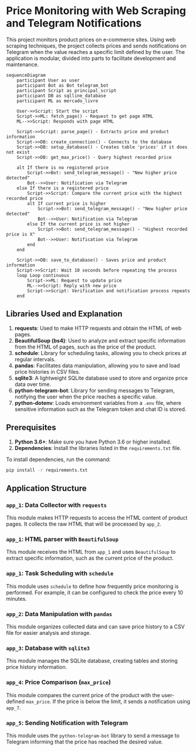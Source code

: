 # Price Monitoring with Web Scraping and Telegram Notifications

This project monitors product prices on e-commerce sites. Using web scraping techniques, the project collects prices and sends notifications on Telegram when the value reaches a specific limit defined by the user. The application is modular, divided into parts to facilitate development and maintenance.

```mermaid
sequenceDiagram
    participant User as user
    participant Bot as Bot telegram_bot
    participant Script as principal_script
    participant DB as sqlline_database
    participant ML as mercado_livre

    User->>Script: Start the script
    Script->>ML: fetch_page() - Request to get page HTML
    ML-->>Script: Responds with page HTML

    Script->>Script: parse_page() - Extracts price and product information
    Script->>DB: create_connection() - Connects to the database
    Script->>DB: setup_database() - Creates table 'prices' if it does not exist
    Script->>DB: get_max_price() - Query highest recorded price

    alt If there is no registered price
        Script->>Bot: send_telegram_message() - "New higher price detected"
        Bot-->>User: Notification via Telegram
    else If there is a registered price
        Script->>Script: Compare the current price with the highest recorded price
        alt If current price is higher
            Script->>Bot: send_telegram_message() - "New higher price detected"
            Bot-->>User: Notification via Telegram
        else If the current price is not higher
            Script->>Bot: send_telegram_message() - "Highest recorded price is X"
            Bot-->>User: Notification via Telegram
        end
    end

    Script->>DB: save_to_database() - Saves price and product information
    Script->>Script: Wait 10 seconds before repeating the process
    loop Loop continuous
        Script->>ML: Request to update price
        ML-->>Script: Reply with new price
        Script->>Script: Verification and notification process repeats
    end
```

## Libraries Used and Explanation

1. **requests**: Used to make HTTP requests and obtain the HTML of web pages.
2. **BeautifulSoup (bs4)**: Used to analyze and extract specific information from the HTML of pages, such as the price of the product.
3. **schedule**: Library for scheduling tasks, allowing you to check prices at regular intervals.
4. **pandas**: Facilitates data manipulation, allowing you to save and load price histories in CSV files.
5. **sqlite3**: A lightweight SQLite database used to store and organize price data over time.
6. **python-telegram-bot**: Library for sending messages to Telegram, notifying the user when the price reaches a specific value.
7. **python-dotenv**: Loads environment variables from a `.env` file, where sensitive information such as the Telegram token and chat ID is stored.

## Prerequisites

1. **Python 3.6+**: Make sure you have Python 3.6 or higher installed.
2. **Dependencies**: Install the libraries listed in the `requirements.txt` file.

To install dependencies, run the command:
```bash
pip install -r requirements.txt 
```

## Application Structure

### `app_1`: Data Collector with `requests`
This module makes HTTP requests to access the HTML content of product pages. It collects the raw HTML that will be processed by `app_2`.

### `app_1`: HTML parser with `BeautifulSoup`
This module receives the HTML from `app_1` and uses `BeautifulSoup` to extract specific information, such as the current price of the product.

### `app_1`: Task Scheduling with `schedule`
This module uses `schedule` to define how frequently price monitoring is performed. For example, it can be configured to check the price every 10 minutes.

### `app_2`: Data Manipulation with `pandas`
This module organizes collected data and can save price history to a CSV file for easier analysis and storage.

### `app_3`: Database with `sqlite3`
This module manages the SQLite database, creating tables and storing price history information.

### `app_4`: Price Comparison (`max_price`)
This module compares the current price of the product with the user-defined `max_price`. If the price is below the limit, it sends a notification using `app_7`.

### `app_5`: Sending Notification with Telegram
This module uses the `python-telegram-bot` library to send a message to Telegram informing that the price has reached the desired value.